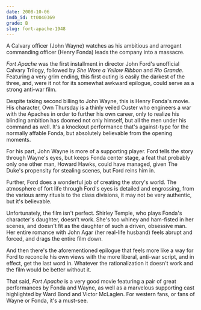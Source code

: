 ```yaml
---
date: 2008-10-06
imdb_id: tt0040369
grade: B
slug: fort-apache-1948
---
```


A Calvary officer (John Wayne) watches as his ambitious and arrogant commanding officer (Henry Fonda) leads the company into a massacre.

_Fort Apache_ was the first installment in director John Ford's unofficial Calvary Trilogy, followed by <span data-imdb-id="tt0041866">_She Wore a Yellow Ribbon_</span> and <span data-imdb-id="tt0042895">_Rio Grande_</span>. Featuring a very grim ending, this first outing is easily the darkest of the three, and, were it not for its somewhat awkward epilogue, could serve as a strong anti-war film.

Despite taking second billing to John Wayne, this is Henry Fonda's movie. His character, Own Thursday is a thinly veiled Custer who engineers a war with the Apaches in order to further his own career, only to realize his blinding ambition has doomed not only himself, but all the men under his command as well. It's a knockout performance that's against-type for the normally affable Fonda, but absolutely believable from the opening moments.

For his part, John Wayne is more of a supporting player. Ford tells the story through Wayne's eyes, but keeps Fonda center stage, a feat that probably only one other man, Howard Hawks, could have managed, given The Duke's propensity for stealing scenes, but Ford reins him in.

Further, Ford does a wonderful job of creating the story's world. The atmosphere of fort life through Ford's eyes is detailed and engrossing, from the various army rituals to the class divisions, it may not be very authentic, but it's believable.

Unfortunately, the film isn't perfect. Shirley Temple, who plays Fonda's character's daughter, doesn’t work. She's too whiney and ham-fisted in her scenes, and doesn't fit as the daughter of such a driven, obsessive man. Her entire romance with John Agar (her real-life husband) feels abrupt and forced, and drags the entire film down.

And then there's the aforementioned epilogue that feels more like a way for Ford to reconcile his own views with the more liberal, anti-war script, and in effect, get the last word in. Whatever the rationalization it doesn't work and the film would be better without it.

That said, _Fort Apache_ is a very good movie featuring a pair of great performances by Fonda and Wayne, as well as a marvelous supporting cast highlighted by Ward Bond and Victor McLaglen. For western fans, or fans of Wayne or Fonda, it's a must-see.
